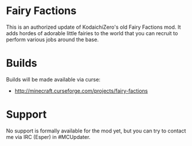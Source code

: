 # Fairy Factions

This is an authorized update of KodaichiZero's old Fairy Factions mod. It adds
hordes of adorable little fairies to the world that you can recruit to perform
various jobs around the base.

# Builds

Builds will be made available via curse:
* http://minecraft.curseforge.com/projects/fairy-factions

# Support

No support is formally available for the mod yet, but you can try to contact
me via IRC (Esper) in #MCUpdater.

